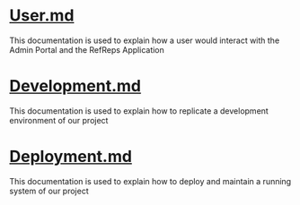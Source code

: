 # [User.md](https://github.com/shadopawn/admin-portal/blob/master/Documentation/User.md)
This documentation is used to explain how a user would interact with the Admin Portal and the RefReps Application

# [Development.md](https://github.com/shadopawn/admin-portal/blob/master/Documentation/Development.md)
This documentation is used to explain how to replicate a development environment of our project

# [Deployment.md](https://github.com/shadopawn/admin-portal/blob/master/Documentation/Deployment.md)
This documentation is used to explain how to deploy and maintain a running system of our project
